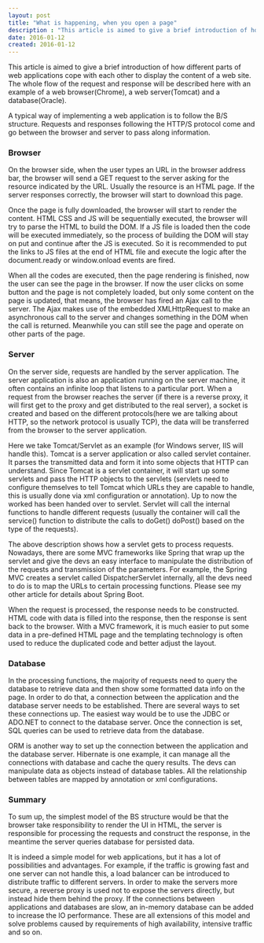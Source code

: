 ```yaml
---
layout: post
title: "What is happening, when you open a page"
description : "This article is aimed to give a brief introduction of how different parts of web applications cope with each other to display the content of a web site. The whole flow of the request and response will be described here with an example of a web browser(e.g. Chrome), a web server(e.g. Tomcat) and a database(e.g. Oracle)."
date: 2016-01-12
created: 2016-01-12
---
```


This article is aimed to give a brief introduction of how different parts of web applications cope with each other to display the content of a web site. The whole flow of the request and response will be described here with an example of a web browser(Chrome), a web server(Tomcat) and a database(Oracle).

A typical way of implementing a web application is to follow the B/S structure. Requests and responses following the HTTP/S protocol come and go between the browser and server to pass along information.

<h3>Browser</h3>
On the browser side, when the user types an URL in the browser address bar, the browser will send a GET request to the server asking for the resource indicated by the URL. Usually the resource is an HTML page. If the server responses correctly, the browser will start to download this page. 
  
Once the page is fully downloaded, the browser will start to render the content. HTML CSS and JS will be sequentially executed, the browser will try to parse the HTML to build the DOM. If a JS file is loaded then the code will be executed immediately, so the process of building the DOM will stay on put and continue after the JS is executed. So it is recommended to put the links to JS files at the end of HTML file and execute the logic after the document.ready or window.onload events are fired.

When all the codes are executed, then the page rendering is finished, now the user can see the page in the browser. If now the user clicks on some button and the page is not completely loaded, but only some content on the page is updated, that means, the browser has fired an Ajax call to the server. The Ajax makes use of the embedded XMLHttpRequest to make an asynchronous call to the server and changes something in the DOM when the call is returned. Meanwhile you can still see the page and operate on other parts of the page.  

<h3>Server</h3>
On the server side, requests are handled by the server application. The server application is also an application running on the server machine, it often contains an infinite loop that listens to a particular port. When a request from the browser reaches the server (if there is a reverse proxy, it will first get to the proxy and get distributed to the real server), a socket is created and based on the different protocols(here we are talking about HTTP, so the network protocol is usually TCP), the data will be transferred from the browser to the server application.
 
Here we take Tomcat/Servlet as an example (for Windows server, IIS will handle this). Tomcat is a server application or also called servlet container. It parses the transmitted data and form it into some objects that HTTP can understand. Since Tomcat is a servlet container, it will start up some servlets and pass the HTTP objects to the servlets (servlets need to configure themselves to tell Tomcat which URLs they are capable to handle, this is usually done via xml configuration or annotation). Up to now the worked has been handed over to servlet. Servlet will call the internal functions to handle different requests (usually the container will call the service() function to distribute the calls to doGet() doPost() based on the type of the requests).

The above description shows how a servlet gets to process requests. Nowadays, there are some MVC frameworks like Spring that wrap up the servlet and give the devs an easy interface to manipulate the distribution of the requests and transmission of the parameters. For example, the Spring MVC creates a servlet called DispatcherServlet internally, all the devs need to do is to map the URLs to certain processing functions. Please see my other article for details about Spring Boot.

When the request is processed, the response needs to be constructed. HTML code with data is filled into the response, then the response is sent back to the browser. With a MVC framework, it is much easier to put some data in a pre-defined HTML page and the templating technology is often used to reduce the duplicated code and better adjust the layout.

<h3>Database</h3>
In the processing functions, the majority of requests need to query the database to retrieve data and then show some formatted data info on the page. In order to do that, a connection between the application and the database server needs to be established. There are several ways to set these connections up. The easiest way would be to use the JDBC or ADO.NET to connect to the database server. Once the connection is set, SQL queries can be used to retrieve data from the database. 

ORM is another way to set up the connection between the application and the database server. Hibernate is one example, it can manage all the connections with database and cache the query results. The devs can manipulate data as objects instead of database tables. All the relationship between tables are mapped by annotation or xml configurations. 

<h3>Summary</h3>
To sum up, the simplest model of the BS structure would be that the browser take responsibility to render the UI in HTML, the server is responsible for processing the requests and construct the response, in the meantime the server queries database for persisted data. 

It is indeed a simple model for web applications, but it has a lot of possibilities and advantages. For example, if the traffic is growing fast and one server can not handle this, a load balancer can be introduced to distribute traffic to different servers. In order to make the servers more secure, a reverse proxy is used not to expose the servers directly, but instead hide them behind the proxy. If the connections between applications and databases are slow, an in-memory database can be added to increase the IO performance. These are all extensions of this model and solve problems caused by requirements of high availability, intensive traffic and so on.